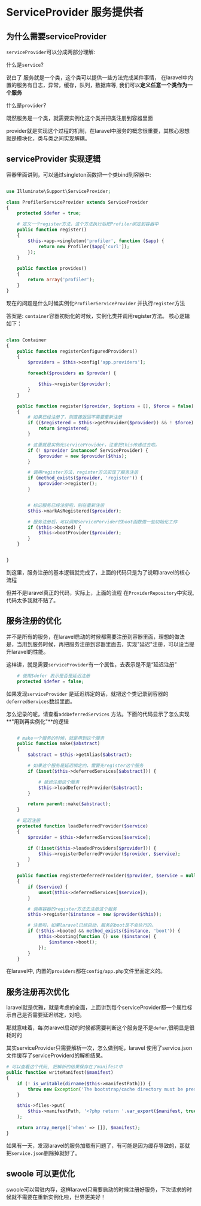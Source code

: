 #  ServiceProvider  服务提供者

## 为什么需要serviceProvider

`serviceProvider`可以分成两部分理解:

什么是`service`?

说白了 服务就是一个类，这个类可以提供一些方法完成某件事情， 在laravel中内置的服务有日志，异常，缓存，队列，数据库等, 我们可以**定义任意一个类作为一个服务**


什么是`provider`?

既然服务是一个类，就需要实例化这个类并把类注册到容器里面

provider就是实现这个过程的机制，在laravel中服务的概念很重要，其核心思想就是模块化，类与类之间实现解耦。


## serviceProvider 实现逻辑

容器里面讲到，可以通过singleton函数把一个类bind到容器中:

```php

use Illuminate\Support\ServiceProvider;

class ProfilerServiceProvider extends ServiceProvider
{
    protected $defer = true;

    # 定义一个register方法，这个方法执行后把Profiler绑定到容器中
    public function register()
    {
        $this->app->singleton('profiler', function ($app) {
            return new Profiler($app['curl']);
        });
    }

    public function provides()
    {
        return array('profiler');
    }
}

```

现在的问题是什么时候实例化`ProfilerServiceProvider` 并执行`register`方法

答案是: `container`容器初始化的时候，实例化类并调用register方法。
核心逻辑如下：

```php

class Container
{
    public function registerConfiguredProviders()
    {
        $providers = $this->config['app.providers'];

        foreach($providers as $provder) {

            $this->register($provider);
        }
    }

    public function register($provider, $options = [], $force = false)
    {
        # 如果已经注册了，则直接返回不需要重新注册
        if (($registered = $this->getProvider($provider)) && ! $force) {
            return $registered;
        }

        # 这里就是实例化serviceProvider，注意把this传递过去啦。
        if (! $provider instanceof ServiceProvider) {
            $provider = new $provider($this);
        }

        # 调用register方法，register方法实现了服务注册
        if (method_exists($provider, 'register')) {
            $provider->register();
        }


        # 标记服务已经注册啦，别在重新注册
        $this->markAsRegistered($provider);

        # 服务注册后，可以调用servicePorvider的boot函数做一些初始化工作
        if ($this->booted) {
            $this->bootProvider($provider);
        }
    }


}

```

到这里，服务注册的基本逻辑就完成了，上面的代码只是为了说明laravel的核心流程

但并不是laravel真正的代码，实际上，上面的流程 在`ProviderRepository`中实现, 代码太多我就不贴了。


## 服务注册的优化

并不是所有的服务，在laravel启动的时候都需要注册到容器里面，理想的做法是，当用到服务时候，再把服务注册到容器里面去，实现"延迟"注册，可以设当提升laravel的性能。

这样讲，就是需要`serviceProvider`有一个属性，去表示是不是“延迟注册”

```php
    # 使用$defer 表示是否是延迟注册
    protected $defer = false;

```

如果发现`serviceProvider` 是延迟绑定的话，就把这个类记录到容器的`deferredServices`数组里面。

怎么记录的呢，请查看`addDeferredServices` 方法。下面的代码显示了怎么实现**"用到再实例化"**的逻辑

```php

    # make一个服务的时候，就是用到这个服务
    public function make($abstract)
    {
        $abstract = $this->getAlias($abstract);

        # 如果这个服务是延迟绑定的，需要先register这个服务
        if (isset($this->deferredServices[$abstract])) {

            # 延迟注册这个服务
            $this->loadDeferredProvider($abstract);
        }

        return parent::make($abstract);
    }

    # 延迟注册
    protected function loadDeferredProvider($service)
    {
        $provider = $this->deferredServices[$service];

        if (!isset($this->loadedProviders[$provider])) {
            $this->registerDeferredProvider($provider, $service);
        }
    }

    public function registerDeferredProvider($provider, $service = null)
    {
        if ($service) {
            unset($this->deferredServices[$service]);
        }

        # 调用容器的register方法去注册这个服务
        $this->register($instance = new $provider($this));

        # 注意啦，如果laravel已经启动，服务的boot是不会执行的。
        if (!$this->booted && method_exists($instance, 'boot')) {
            $this->booting(function () use ($instance) {
                $instance->boot();
            });
        }
    }


```


在laravel中, 内置的`providers`都在`config/app.php`文件里面定义的。


## 服务注册再次优化

laravel就是优雅，就是考虑的全面，上面讲到每个serviceProvider都一个属性标示自己是否需要延迟绑定，对吧。


那就意味着，每次laravel启动的时候都需要判断这个服务是不是`defer`,很明显是很耗时的

其实serviceProvider只需要解析一次，怎么做到呢，laravel 使用了service.json文件缓存了serviceProviderd的解析结果。

```php
# 可以查看这个代码, 把解析的结果保存在了manifest中
public function writeManifest($manifest)
{
    if (! is_writable(dirname($this->manifestPath))) {
        throw new Exception('The bootstrap/cache directory must be present and writable.');
    }

    $this->files->put(
        $this->manifestPath, '<?php return '.var_export($manifest, true).';'
    );

    return array_merge(['when' => []], $manifest);
}

```

如果有一天，发现laravel的服务加载有问题了，有可能是因为缓存导致的，那就把`service.json`删除掉就好了。



## swoole 可以更优化

swoole可以常驻内存，这样laravel只需要启动的时候注册好服务，下次请求的时候就不需要在重新实例化啦，世界更美好！
